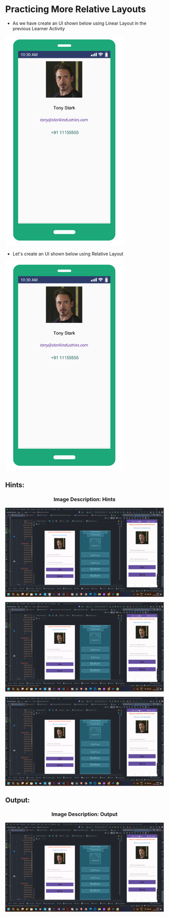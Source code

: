 # Practicing More Relative Layouts

 - As we have create an UI shown below using Linear Layout in the previous Learner Activity
    
     <p align="center">
<img src="https://github.com/Amit-Ashok-Swain/Android-Kick-Off/blob/main/images/Learner-Activity/Learner-Activity-3.1-Exploring-Linear-Layouts/01.png" alt="Image Description" />
     </p>

 - Let's create an UI shown below using Relative Layout

     <p align="center">
<img src="https://github.com/Amit-Ashok-Swain/Android-Kick-Off/blob/main/images/Learner-Activity/Learner-Activity-3.1-Exploring-Linear-Layouts/01.png" alt="Image Description" />
     </p>

## Hints:


<h3 align = "center">  Image Description: Hints </h3>

  <p align="center">
  <img src="https://github.com/Amit-Ashok-Swain/Android-Kick-Off/blob/main/images/Adding-Button-and-EditText-Tags-in-UI/Outputs/02.png" alt="Image Description" />
       </p>

  <p align="center">
  <img src="https://github.com/Amit-Ashok-Swain/Android-Kick-Off/blob/main/images/Adding-Button-and-EditText-Tags-in-UI/Outputs/02.png" alt="Image Description" />
       </p>

  <p align="center">
  <img src="https://github.com/Amit-Ashok-Swain/Android-Kick-Off/blob/main/images/Adding-Button-and-EditText-Tags-in-UI/Outputs/02.png" alt="Image Description" />
       </p>


## Output:

<h3 align = "center">  Image Description: Output </h3>

  <p align="center">
  <img src="https://github.com/Amit-Ashok-Swain/Android-Kick-Off/blob/main/images/Adding-Button-and-EditText-Tags-in-UI/Outputs/02.png" alt="Image Description" />
       </p>